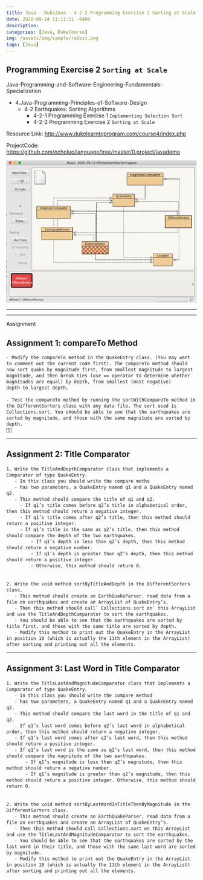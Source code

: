 ```yaml
---
title: Java - DukeJava - 4-2-2 Programming Exercise 2 Sorting at Scale
date: 2020-09-14 11:11:11 -0400
description:
categories: [Java, DukeCourse]
img: /assets/img/sample/rabbit.png
tags: [Java]
---
```


## Programming Exercise 2 `Sorting at Scale`

Java-Programming-and-Software-Engineering-Fundamentals-Specialization
- 4.Java-Programming-Principles-of-Software-Design
  - 4-2 Earthquakes: Sorting Algorithms
    - 4-2-1 Programming Exercise 1 `Implementing Selection Sort`
    - 4-2-2 Programming Exercise 2 `Sorting at Scale`

Resource Link: http://www.dukelearntoprogram.com/course4/index.php

ProjectCode: https://github.com/ocholuo/language/tree/master/0.project/javademo


![2020-09-13-EfficientSortStarterProgram](../../../img/javademo-EfficientSortStarterProgram.png)

---

<!-- ```
- The class Location, from the Android platform and revised for this course, a data class representing a geographic location. One of the constructors has parameters latitude and longitude, and one of the public methods is distanceTo.

- The class QuakeEntry, from the lesson, which has a constructor that requires latitude, longitude, magnitude, title, and depth. It has several get methods and a toString method. It also has a compareTo method to sort earthquakes by magnitude (and commented out code that previously sorted earthquakes by distance to a location). You will be modifying the compareTo method in the first assignment.

- The class EarthQuakeParser, from the lesson, which has a read method with one String parameter that represents an XML earthquake data file and returns an ArrayList of QuakeEntry objects.

- The DifferentSorters class includes several methods that are similar to code shown in the videos to test several of the classes/methods in this assignment. You’ll be adding additional tester methods to this class.

- The MagnitudeComparator class
  - implements Comparator to allow one to sort QuakeEntry’s by magnitude from smallest to largest magnitude.

- The DistanceComparator class
  - implements Comparator to allow one to sort QuakeEntry’s by their distance to a specified location that is passed in as a parameter.
``` -->


---

Assignment

## Assignment 1: compareTo Method

```
- Modify the compareTo method in the QuakeEntry class. (You may want to comment out the current code first). The compareTo method should now sort quake by magnitude first, from smallest magnitude to largest magnitude, and then break ties (use == operator to determine whether magnitudes are equal) by depth, from smallest (most negative)
depth to largest depth.

- Test the compareTo method by running the sortWithCompareTo method in the DifferentSorters class with any data file. The sort used is Collections.sort. You should be able to see that the earthquakes are sorted by magnitude, and those with the same magnitude are sorted by depth.

```
---

## Assignment 2: Title Comparator
```
1. Write the TitleAndDepthComparator class that implements a Comparator of type QuakeEntry.
   - In this class you should write the compare metho
   - has two parameters, a QuakeEntry named q1 and a QuakeEntry named q2.
   - This method should compare the title of q1 and q2.
     - If q1’s title comes before q2’s title in alphabetical order, then this method should return a negative integer.
     - If q1’s title comes after q2’s title, then this method should return a positive integer.
     - If q1’s title is the same as q2’s title, then this method should compare the depth of the two earthquakes.
         - If q1’s depth is less than q2’s depth, then this method should return a negative number.
         - If q1’s depth is greater than q2’s depth, then this method should return a positive integer.
         - Otherwise, this method should return 0.


2. Write the void method sortByTitleAndDepth in the DifferentSorters class.
   - This method should create an EarthQuakeParser, read data from a file on earthquakes and create an ArrayList of QuakeEntry’s.
   - Then this method should call` Collections.sort on` this ArrayList and use the TitleAndDepthComparator to sort the earthquakes.
   - You should be able to see that the earthquakes are sorted by title first, and those with the same title are sorted by depth.
   - Modify this method to print out the QuakeEntry in the ArrayList in position 10 (which is actually the 11th element in the ArrayList) after sorting and printing out all the elements.

```

---

## Assignment 3: Last Word in Title Comparator
```
1. Write the TitleLastAndMagnitudeComparator class that implements a Comparator of type QuakeEntry.
   - In this class you should write the compare method
   - has two parameters, a QuakeEntry named q1 and a QuakeEntry named q2.
   - This method should compare the last word in the title of q1 and q2.
   - If q1’s last word comes before q2’s last word in alphabetical order, then this method should return a negative integer.
   - If q1’s last word comes after q2’s last word, then this method should return a positive integer.
   - If q1’s last word is the same as q2’s last word, then this method should compare the magnitude of the two earthquakes.
       - If q1’s magnitude is less than q2’s magnitude, then this method should return a negative number.
       - If q1’s magnitude is greater than q2’s magnitude, then this method should return a positive integer. Otherwise, this method should return 0.


2. Write the void method sortByLastWordInTitleThenByMagnitude in the DifferentSorters class.
   - This method should create an EarthQuakeParser, read data from a file on earthquakes and create an ArrayList of QuakeEntry’s.
   - Then this method should call Collections.sort on this ArrayList and use the TitleLastAndMagnitudeComparator to sort the earthquakes.
   - You should be able to see that the earthquakes are sorted by the last word in their title, and those with the same last word are sorted by magnitude.
   - Modify this method to print out the QuakeEntry in the ArrayList in position 10 (which is actually the 11th element in the ArrayList) after sorting and printing out all the elements.
```
